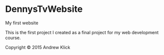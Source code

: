 # DennysTvWebsite
My first website

This is the first project I created as a final project for my web development course.

Copyright © 2015 Andrew Klick
